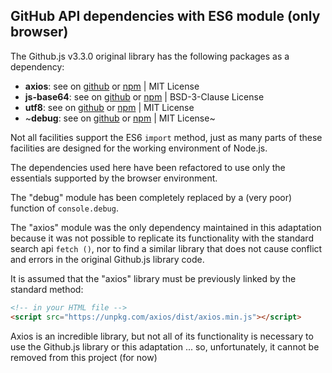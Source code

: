 ## GitHub API dependencies with ES6 module (only browser)


The Github.js v3.3.0 original library has the following packages as a dependency:

* **axios**: see on [github](https://github.com/axios/axios) or [npm](https://www.npmjs.com/package/axios) | MIT License
* **js-base64**: see on [github](https://github.com/dankogai/js-base64) or [npm](https://www.npmjs.com/package/js-base64) | BSD-3-Clause License
* **utf8**: see on [github](https://github.com/mathiasbynens/utf8.js) or [npm](https://www.npmjs.com/package/utf8) | MIT License
* ~**debug**: see on [github](https://github.com/visionmedia/debug) or [npm](https://www.npmjs.com/package/debug) | MIT License~


Not all facilities support the ES6 `import` method, just as many parts of these facilities are designed for the working environment of Node.js.

The dependencies used here have been refactored to use only the essentials supported by the browser environment.

The "debug" module has been completely replaced by a (very poor) function of `console.debug`.

The "axios" module was the only dependency maintained in this adaptation because it was not possible to replicate its functionality with the standard search api `fetch ()`, nor to find a similar library that does not cause conflict and errors in the original Github.js library code.


It is assumed that the "axios" library must be previously linked by the standard method:

```html
<!-- in your HTML file -->
<script src="https://unpkg.com/axios/dist/axios.min.js"></script>
```


Axios is an incredible library, but not all of its functionality is necessary to use the Github.js library or this adaptation ... so, unfortunately, it cannot be removed from this project (for now)
